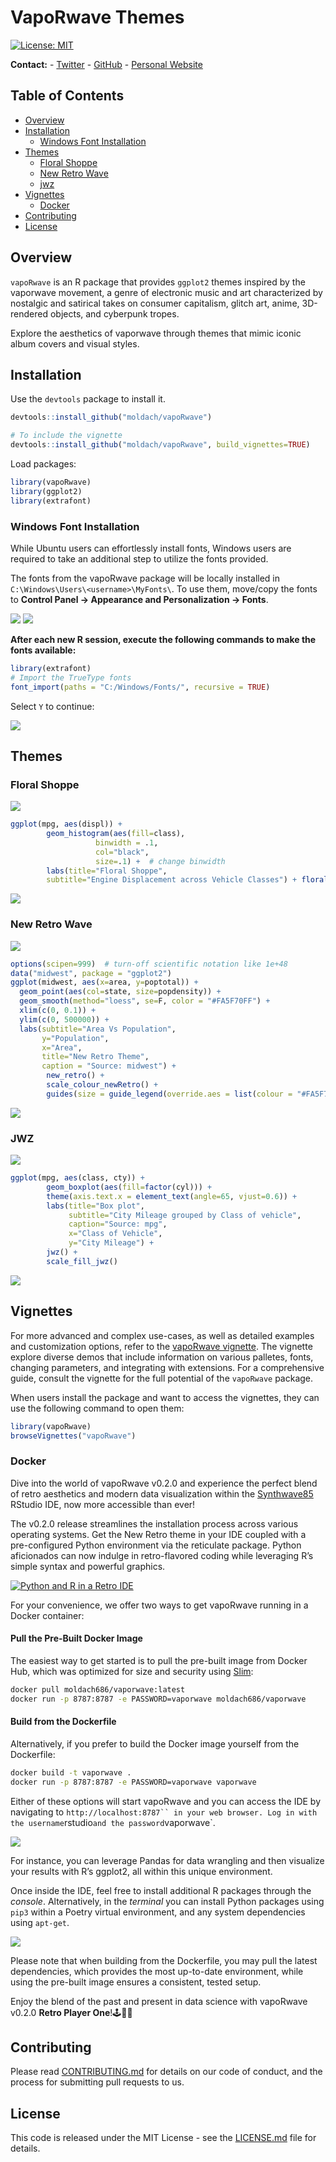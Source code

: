 # VapoRwave Themes

[![License:
MIT](https://img.shields.io/badge/License-MIT-yellow.svg)](https://github.com/moldach/vapoRwave/blob/master/LICENSE.md)

**Contact:** - [Twitter](https://twitter.com/moldach) -
[GitHub](https://github.com/moldach) - [Personal
Website](https://moldach.github.io/)

## Table of Contents

  - [Overview](#overview)
  - [Installation](#installation)
      - [Windows Font Installation](#windows-font-installation)
  - [Themes](#themes)
      - [Floral Shoppe](#floral-shoppe)
      - [New Retro Wave](#new-retro-wave)
      - [jwz](#jwz)
  - [Vignettes](#vignettes)
      - [Docker](#docker)
  - [Contributing](#contributing)
  - [License](#license)

## Overview

`vapoRwave` is an R package that provides `ggplot2` themes inspired by
the vaporwave movement, a genre of electronic music and art
characterized by nostalgic and satirical takes on consumer capitalism,
glitch art, anime, 3D-rendered objects, and cyberpunk tropes.

Explore the aesthetics of vaporwave through themes that mimic iconic
album covers and visual styles.

## Installation

Use the `devtools` package to install it.

``` r
devtools::install_github("moldach/vapoRwave")

# To include the vignette
devtools::install_github("moldach/vapoRwave", build_vignettes=TRUE)
```

Load packages:

``` r
library(vapoRwave)
library(ggplot2)
library(extrafont)
```

### Windows Font Installation

While Ubuntu users can effortlessly install fonts, Windows users are
required to take an additional step to utilize the fonts provided.

The fonts from the vapoRwave package will be locally installed in
`C:\Windows\Users\<username>\MyFonts\`. To use them, move/copy the fonts
to **Control Panel -\> Appearance and Personalization -\> Fonts**.

![](vignettes/figure-gfm/load-windows-fonts-00.png)
![](vignettes/figure-gfm/load-windows-fonts-01.png)

**After each new R session, execute the following commands to make the
fonts available:**

``` r
library(extrafont)
# Import the TrueType fonts
font_import(paths = "C:/Windows/Fonts/", recursive = TRUE)
```

Select `Y` to continue:

![](vignettes/figure-gfm/load-windows-fonts-02.png)

## Themes

### Floral Shoppe

![](vignettes/figure-gfm/FloralShoppe.png)

``` r
ggplot(mpg, aes(displ)) + 
        geom_histogram(aes(fill=class), 
                   binwidth = .1, 
                   col="black", 
                   size=.1) +  # change binwidth
        labs(title="Floral Shoppe", 
        subtitle="Engine Displacement across Vehicle Classes") + floral_shoppe() + scale_fill_floralShoppe()
```

![](vignettes/figure-gfm/floralShoppe_01-1.png)

### New Retro Wave

![](vignettes/figure-gfm/new_retro.jpg)

``` r
options(scipen=999)  # turn-off scientific notation like 1e+48
data("midwest", package = "ggplot2")
ggplot(midwest, aes(x=area, y=poptotal)) + 
  geom_point(aes(col=state, size=popdensity)) + 
  geom_smooth(method="loess", se=F, color = "#FA5F70FF") + 
  xlim(c(0, 0.1)) + 
  ylim(c(0, 500000)) + 
  labs(subtitle="Area Vs Population", 
       y="Population", 
       x="Area", 
       title="New Retro Theme", 
       caption = "Source: midwest") + 
        new_retro() + 
        scale_colour_newRetro() +
        guides(size = guide_legend(override.aes = list(colour = "#FA5F70FF")))
```

![](vignettes/figure-gfm/newRetro_01-1.png)

### JWZ

![](vignettes/figure-gfm/jwz.jpg)

``` r
ggplot(mpg, aes(class, cty)) +
        geom_boxplot(aes(fill=factor(cyl))) + 
        theme(axis.text.x = element_text(angle=65, vjust=0.6)) + 
        labs(title="Box plot", 
             subtitle="City Mileage grouped by Class of vehicle",
             caption="Source: mpg",
             x="Class of Vehicle",
             y="City Mileage") + 
        jwz() +
        scale_fill_jwz()
```

![](vignettes/figure-gfm/jwz_01-1.png)

## Vignettes

For more advanced and complex use-cases, as well as detailed examples
and customization options, refer to the [vapoRwave
vignette](doc/vapoRwave.html). The vignette explore diverse demos that
include information on various palletes, fonts, changing parameters, and
integrating with extensions. For a comprehensive guide, consult the
vignette for the full potential of the `vapoRwave` package.

When users install the package and want to access the vignettes, they
can use the following command to open them:

``` r
library(vapoRwave)
browseVignettes("vapoRwave")
```

### Docker

Dive into the world of vapoRwave v0.2.0 and experience the perfect blend
of retro aesthetics and modern data visualization within the
[Synthwave85](https://github.com/jnolis/synthwave85) RStudio IDE, now
more accessible than ever\!

The v0.2.0 release streamlines the installation process across various
operating systems. Get the New Retro theme in your IDE coupled with a
pre-configured Python environment via the reticulate package. Python
aficionados can now indulge in retro-flavored coding while leveraging
R’s simple syntax and powerful graphics.

[![Python and R in a Retro
IDE](https://markdown-videos-api.jorgenkh.no/url?url=https%3A%2F%2Fyoutu.be%2Fjtug43o_3Sw)](https://youtu.be/jtug43o_3Sw)

For your convenience, we offer two ways to get vapoRwave running in a
Docker container:

#### Pull the Pre-Built Docker Image

The easiest way to get started is to pull the pre-built image from
Docker Hub, which was optimized for size and security using
[Slim](https://github.com/slimtoolkit/slim):

``` bash
docker pull moldach686/vaporwave:latest
docker run -p 8787:8787 -e PASSWORD=vaporwave moldach686/vaporwave
```

#### Build from the Dockerfile

Alternatively, if you prefer to build the Docker image yourself from the
Dockerfile:

``` bash
docker build -t vaporwave .
docker run -p 8787:8787 -e PASSWORD=vaporwave vaporwave
```

Either of these options will start vapoRwave and you can access the IDE
by navigating to `http://localhost:8787`` in your web browser. Log in
with the username`rstudio`and the password`vaporwave\`.

![](vignettes/figure-gfm/docker-and-r-demo.gif)

For instance, you can leverage Pandas for data wrangling and then
visualize your results with R’s ggplot2, all within this unique
environment.

Once inside the IDE, feel free to install additional R packages through
the *console*. Alternatively, in the *terminal* you can install Python
packages using `pip3` within a Poetry virtual environment, and any
system dependencies using `apt-get`.

![](vignettes/figure-gfm/installs-clip.gif)

Please note that when building from the Dockerfile, you may pull the
latest dependencies, which provides the most up-to-date environment,
while using the pre-built image ensures a consistent, tested setup.

Enjoy the blend of the past and present in data science with vapoRwave
v0.2.0 **Retro Player One**\!🕹️📼🎵

## Contributing

Please read [CONTRIBUTING.md](CONTRIBUTING.md) for details on our code
of conduct, and the process for submitting pull requests to us.

## License

This code is released under the MIT License - see the
[LICENSE.md](LICENSE.md) file for details.
